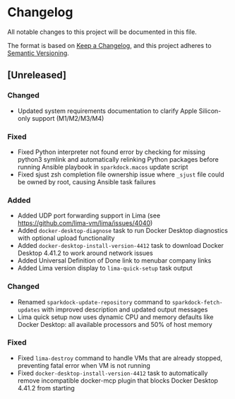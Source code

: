 # Changelog

All notable changes to this project will be documented in this file.

The format is based on [Keep a Changelog](https://keepachangelog.com/en/1.0.0/),
and this project adheres to [Semantic Versioning](https://semver.org/spec/v2.0.0.html).

## [Unreleased]

### Changed
- Updated system requirements documentation to clarify Apple Silicon-only support (M1/M2/M3/M4)

### Fixed
- Fixed Python interpreter not found error by checking for missing python3 symlink and automatically relinking Python packages before running Ansible playbook in `sparkdock.macos` update script
- Fixed sjust zsh completion file ownership issue where `_sjust` file could be owned by root, causing Ansible task failures

### Added
- Added UDP port forwarding support in Lima (see https://github.com/lima-vm/lima/issues/4040)
- Added `docker-desktop-diagnose` task to run Docker Desktop diagnostics with optional upload functionality
- Added `docker-desktop-install-version-4412` task to download Docker Desktop 4.41.2 to work around network issues
- Added Universal Definition of Done link to menubar company links
- Added Lima version display to `lima-quick-setup` task output

### Changed
- Renamed `sparkdock-update-repository` command to `sparkdock-fetch-updates` with improved description and updated output messages
- Lima quick setup now uses dynamic CPU and memory defaults like Docker Desktop: all available processors and 50% of host memory

### Fixed
- Fixed `lima-destroy` command to handle VMs that are already stopped, preventing fatal error when VM is not running
- Fixed `docker-desktop-install-version-4412` task to automatically remove incompatible docker-mcp plugin that blocks Docker Desktop 4.41.2 from starting

